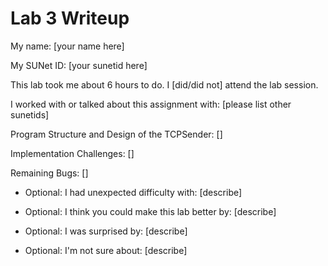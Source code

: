 Lab 3 Writeup
=============

My name: [your name here]

My SUNet ID: [your sunetid here]

This lab took me about 6 hours to do. I [did/did not] attend the lab session.

I worked with or talked about this assignment with: [please list other sunetids]

Program Structure and Design of the TCPSender:
[]

Implementation Challenges:
[]

Remaining Bugs:
[]

- Optional: I had unexpected difficulty with: [describe]

- Optional: I think you could make this lab better by: [describe]

- Optional: I was surprised by: [describe]

- Optional: I'm not sure about: [describe]
